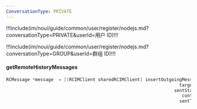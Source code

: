 ```yaml
---
ConversationType: PRIVATE
---
```


!!!include(im/noui/guide/common/user/register/nodejs.md?conversationType=PRIVATE&userId=用户 ID)!!!

!!!include(im/noui/guide/common/user/register/nodejs.md?conversationType=GROUP&userId=群组 ID)!!!

#### getRemoteHistoryMessages


```objectivec
RCMessage *message  = [[RCIMClient sharedRCIMClient] insertOutgoingMessage:{{conversationType}}
                                                                  targetId:@"{{userId}}"
                                                                sentStatus:SentStatus_SENT
                                                                   content:content
                                                                  sentTime:sentTime];
```
